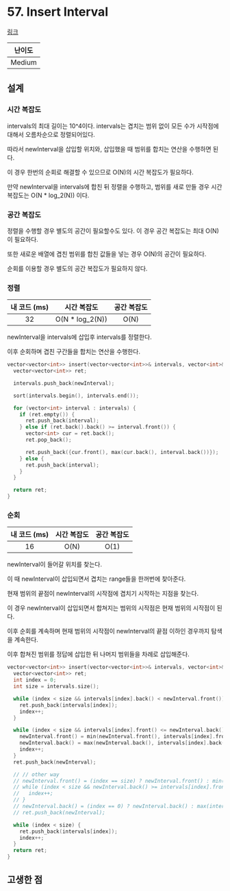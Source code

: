 # 57. Insert Interval

[링크](https://leetcode.com/problems/insert-interval/)

| 난이도 |
| :----: |
| Medium |

## 설계

### 시간 복잡도

intervals의 최대 길이는 10^4이다. intervals는 겹치는 범위 없이 모든 수가 시작점에 대해서 오름차순으로 정렬되어있다.

따라서 newInterval을 삽입할 위치와, 삽입했을 때 범위를 합치는 연산을 수행하면 된다.

이 경우 한번의 순회로 해결할 수 있으므로 O(N)의 시간 복잡도가 필요하다.

만약 newInterval을 intervals에 합친 뒤 정렬을 수행하고, 범위를 새로 만들 경우 시간 복잡도는 O(N \* log_2(N)) 이다.

### 공간 복잡도

정렬을 수행할 경우 별도의 공간이 필요할수도 있다. 이 경우 공간 복잡도는 최대 O(N)이 필요하다.

또한 새로운 배열에 겹친 범위를 합친 값들을 넣는 경우 O(N)의 공간이 필요하다.

순회를 이용할 경우 별도의 공간 복잡도가 필요하지 않다.

### 정렬

| 내 코드 (ms) |   시간 복잡도    | 공간 복잡도 |
| :----------: | :--------------: | :---------: |
|      32      | O(N \* log_2(N)) |    O(N)     |

newInterval을 intervals에 삽입후 intervals를 정렬한다.

이후 순회하며 겹친 구간들을 합치는 연산을 수행한다.

```cpp
vector<vector<int>> insert(vector<vector<int>>& intervals, vector<int>& newInterval) {
  vector<vector<int>> ret;

  intervals.push_back(newInterval);

  sort(intervals.begin(), intervals.end());

  for (vector<int> interval : intervals) {
    if (ret.empty()) {
      ret.push_back(interval);
    } else if (ret.back().back() >= interval.front()) {
      vector<int> cur = ret.back();
      ret.pop_back();

      ret.push_back({cur.front(), max(cur.back(), interval.back())});
    } else {
      ret.push_back(interval);
    }
  }

  return ret;
}
```

### 순회

| 내 코드 (ms) | 시간 복잡도 | 공간 복잡도 |
| :----------: | :---------: | :---------: |
|      16      |    O(N)     |    O(1)     |

newInterval이 들어갈 위치를 찾는다.

이 때 newInterval이 삽입되면서 겹치는 range들을 한꺼번에 찾아준다.

현재 범위의 끝점이 newInterval의 시작점에 겹치기 시작하는 지점을 찾는다.

이 경우 newInterval이 삽입되면서 합쳐지는 범위의 시작점은 현재 범위의 시작점이 된다.

이후 순회를 계속하며 현재 범위의 시작점이 newInterval의 끝점 이하인 경우까지 탐색을 계속한다.

이후 합쳐진 범위를 정답에 삽입한 뒤 나머지 범위들을 차례로 삽입해준다.

```cpp
vector<vector<int>> insert(vector<vector<int>>& intervals, vector<int>& newInterval) {
  vector<vector<int>> ret;
  int index = 0;
  int size = intervals.size();

  while (index < size && intervals[index].back() < newInterval.front()) {
    ret.push_back(intervals[index]);
    index++;
  }

  while (index < size && intervals[index].front() <= newInterval.back()) {
    newInterval.front() = min(newInterval.front(), intervals[index].front());
    newInterval.back() = max(newInterval.back(), intervals[index].back());
    index++;
  }
  ret.push_back(newInterval);

  // // other way
  // newInterval.front() = (index == size) ? newInterval.front() : min(newInterval.front(), intervals[index].front());
  // while (index < size && newInterval.back() >= intervals[index].front()) {
  //   index++;
  // }
  // newInterval.back() = (index == 0) ? newInterval.back() : max(intervals[index - 1].back(), newInterval.back());
  // ret.push_back(newInterval);

  while (index < size) {
    ret.push_back(intervals[index]);
    index++;
  }
  return ret;
}
```

## 고생한 점
